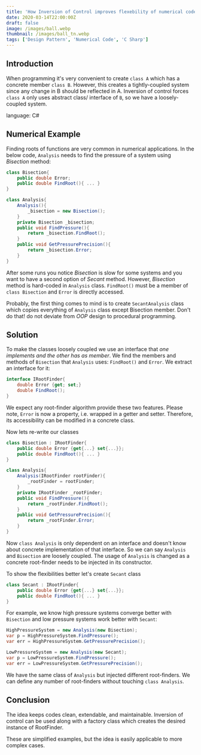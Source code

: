 ```yaml
---
title: 'How Inversion of Control improves flexebility of numerical codes?'
date: 2020-03-14T22:00:00Z
draft: false
image: /images/ball.webp
thumbnail: /images/ball_tn.webp
tags: ['Design Pattern', 'Numerical Code', 'C Sharp']
---
```


## Introduction  

When programming it's very convenient to create `class A` which has a concrete member `class B`. However, this creates a tightly-coupled system since any change in B should be reflected in A. Inversion of control forces `class A` only uses abstract class/ interface of `B`, so we have a loosely-coupled system.

language: C#

## Numerical Example

Finding roots of functions are very common in numerical applications. In the below code, `Analysis` needs to find the pressure of a system using *Bisection* method:

```c#
class Bisection{
    public double Error;
    public double FindRoot(){ ... }
}

class Analysis{
    Analysis(){
        _bisection = new Bisection();
    }
    private Bisection _bisection;
    public void FindPressure(){
        return _bisection.FindRoot();
    }
    public void GetPressurePrecision(){
        return _bisection.Error;
    }
}
```

After some runs you notice *Bisection* is slow for some systems and you want to have a second option of *Secant* method. However, *Bisection* method is hard-coded in `Analysis` class. `FindRoot()` must be a member of `class Bisection` and `Error` is directly accessed.

 Probably, the first thing comes to mind is to create `SecantAnalysis` class which copies everything of `Analysis` class except Bisection member. Don't do that! do not deviate from *OOP* design to procedural programming.


## Solution

To make the classes loosely coupled we use an interface that *one implements and the other has as member*. We find the members and methods of `Bisection` that `Analysis` uses: `FindRoot()` and `Error`. We extract an interface for it:

```c#
interface IRootFinder{
    double Error {get; set;}
    double FindRoot();
}
```
We expect any root-finder algorithm provide these two features.  Please note, `Error` is now a property, i.e. wrapped in a getter and setter. Therefore, its accessibility can be modified in a concrete class.

Now lets re-write our classes

```c#
class Bisection : IRootFinder{
    public double Error {get{...} set{...}};
    public double FindRoot(){ ... }
}

class Analysis{
    Analysis(IRootFinder rootFinder){
        _rootFinder = rootFinder;
    }
    private IRootFinder _rootFinder;
    public void FindPressure(){
        return _rootFinder.FindRoot();
    }
    public void GetPressurePrecision(){
        return _rootFinder.Error;
    }
}
```

Now `class Analysis` is only dependent on an interface and doesn't know about concrete implementation of that interface. So we can say `Analysis` and `Bisection` are loosely coupled. The usage of `Analysis` is changed as a concrete root-finder needs to be injected in its constructor.

To show the flexibilities better let's create `Secant` class

```c#
class Secant : IRootFinder{
    public double Error {get{...} set{...}};
    public double FindRoot(){ ... }
}
```

For example, we know high pressure systems converge better with `Bisection` and low pressure systems work better with `Secant`:

```c#
HighPressureSystem = new Analysis(new Bisection);
var p = HighPressureSystem.FindPressure();
var err = HighPressureSystem.GetPressurePrecision();

LowPressureSystem = new Analysis(new Secant);
var p = LowPressureSystem.FindPressure();
var err = LowPressureSystem.GetPressurePrecision();
```

We have the same class of `Analysis` but injected different root-finders. We can define any number of root-finders without touching `class Analysis`.

## Conclusion

The idea keeps codes clean, extendable, and maintainable. Inversion of control can be used along with a factory class which creates the desired instance of RootFinder.

These are simplified examples, but the idea is easily applicable to more complex cases.
